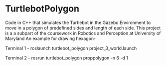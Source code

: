 # TurtlebotPolygon
Code in C++ that simulates the Turtlebot in the Gazebo Environment to move in a polygon of predefined sides and length of each side. This project is a a subpart of the coursework in Robotics and Perception at University of Maryland
An example for drawing hexagon-

Terminal 1 - roslaunch turtlebot_polygon project_3_world.launch

Terminal 2 - rosrun turtlebot_polygon proppolygon -n 6 -d 1
